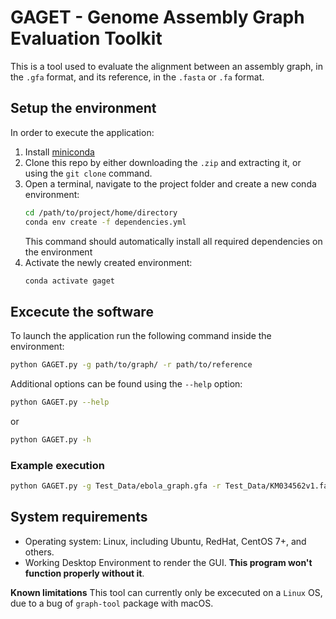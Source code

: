 # GAGET - Genome Assembly Graph Evaluation Toolkit

This is a tool used to evaluate the alignment between an assembly graph, in the `.gfa` format, and its reference, in the `.fasta` or `.fa` format.

## Setup the environment

In order to execute the application:

1. Install [miniconda](https://docs.conda.io/en/latest/miniconda.html)
2. Clone this repo by either downloading the `.zip` and extracting it, or using the `git clone` command.
3. Open a terminal, navigate to the project folder and create a new conda environment:
   ```bash
   cd /path/to/project/home/directory
   conda env create -f dependencies.yml
   ```
   This command should automatically install all required dependencies on the environment
4. Activate the newly created environment:
   ```bash
   conda activate gaget
   ```

## Excecute the software

To launch the application run the following command inside the environment:

```bash
python GAGET.py -g path/to/graph/ -r path/to/reference
```

Additional options can be found using the `--help` option:

```bash
python GAGET.py --help
```

or

```bash
python GAGET.py -h
```

### Example execution

```bash
python GAGET.py -g Test_Data/ebola_graph.gfa -r Test_Data/KM034562v1.fa
```

## System requirements

- Operating system: Linux, including Ubuntu, RedHat, CentOS 7+, and others.
- Working Desktop Environment to render the GUI. **This program won't function properly without it**.

**Known limitations**
This tool can currently only be excecuted on a `Linux` OS, due to a bug of `graph-tool` package with macOS.
